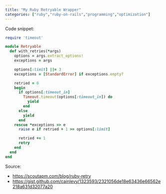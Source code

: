 ```yaml
---
title: "My Ruby Retryable Wrapper"
categories: ["ruby","ruby-on-rails","programming","optimization"]
---
```


Code snippet:
```ruby
require 'timeout'

module Retryable
  def with_retries(*args)
    options = args.extract_options!
    exceptions = args

    options[:limit] ||= 3
    exceptions = [StandardError] if exceptions.empty?

    retried = 0
    begin
      if options[:timeout_in]
        Timeout.timeout(options[:timeout_in]) do
          yield
        end
      else
        yield
      end
    rescue *exceptions => e
      raise e if retried + 1 >= options[:limit]

      retried += 1
      retry
    end
  end
end
```

Source: 
 * <https://scoutapm.com/blog/ruby-retry>
 * <https://gist.github.com/cainlevy/1323593/2321056de18e63436e66562e218a631d32077a20>